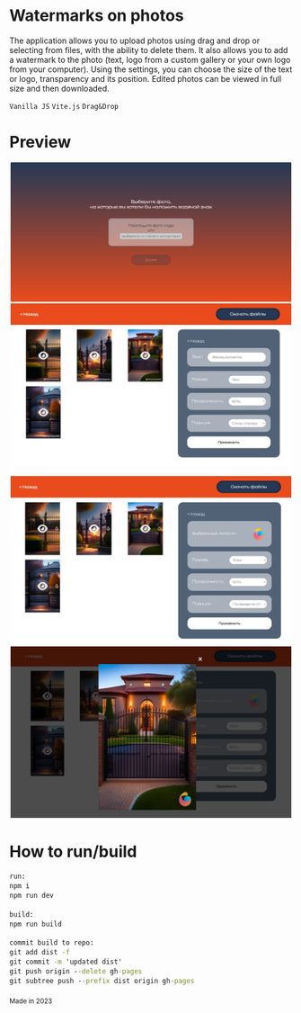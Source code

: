 # Watermarks on photos
The application allows you to upload photos using drag and drop or selecting from files, with the ability to delete them. It also allows you to add a watermark to the photo (text, logo from a custom gallery or your own logo from your computer). Using the settings, you can choose the size of the text or logo, transparency and its position. Edited photos can be viewed in full size and then downloaded.

`Vanilla JS`  `Vite.js`  `Drag&Drop`  

# Preview 
<p align="center">
  <img src="public/img-1.jpg" width="500"/>
  <img src="public/img-2.jpg" width="500"/> 
</p>
<p align="center">
  <img src="public/img-4.jpg" width="500"/> 
  <img src="public/img-3.jpg" width="500"/> 
</p>


# How to run/build 
```cmd
run:
npm i
npm run dev

build:
npm run build

commit build to repo: 
git add dist -f
git commit -m 'updated dist'
git push origin --delete gh-pages
git subtree push --prefix dist origin gh-pages
```

<sub>Made in 2023</sub>
